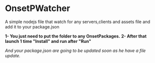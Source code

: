 # OnsetPWatcher
A simple nodejs file that watch for any servers,clients and assets file and add it to your package.json

**1- You just need to put the folder to any OnsetPackages.**
**2- After that launch 1 time "Install" and run after "Run"**

*And your package.json are going to be updated soon as he have a file update.*

